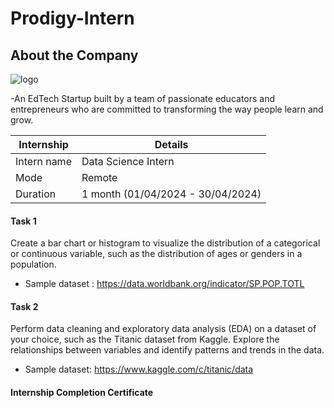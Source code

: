 # Prodigy-Intern


## About the Company
![logo](https://github.com/user-attachments/assets/0fb010f7-c288-4e2d-90da-9ce8929cd6b5)

-An EdTech Startup built by a team of passionate educators and entrepreneurs who are committed to transforming the way people learn and grow.

| Internship | Details | 
|-------------|-------|
| Intern name   | Data Science Intern     | 
| Mode | Remote
| Duration   | 1 month (01/04/2024 - 30/04/2024)     |
#### Task 1 
Create a bar chart or histogram to visualize the distribution of a categorical or continuous variable, such as the distribution of ages or genders in a population.
- Sample dataset : https://data.worldbank.org/indicator/SP.POP.TOTL
#### Task 2
Perform data cleaning and exploratory data analysis (EDA) on a dataset of your choice, such as the Titanic dataset from Kaggle. Explore the relationships between variables and identify patterns and trends in the data.
- Sample dataset: https://www.kaggle.com/c/titanic/data

#### Internship Completion Certificate





